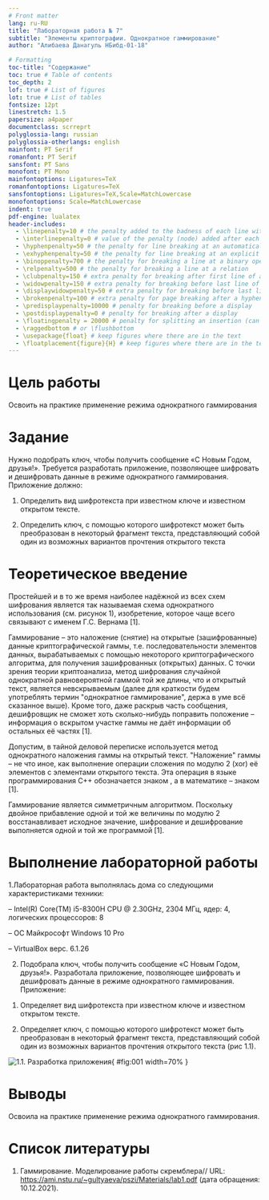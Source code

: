 ```yaml
---
# Front matter
lang: ru-RU
title: "Лабораторная работа № 7"
subtitle: "Элементы криптографии. Однократное гаммирование"
author: "Алибаева Данагуль НБибд-01-18"

# Formatting
toc-title: "Содержание"
toc: true # Table of contents
toc_depth: 2
lof: true # List of figures
lot: true # List of tables
fontsize: 12pt
linestretch: 1.5
papersize: a4paper
documentclass: scrreprt
polyglossia-lang: russian
polyglossia-otherlangs: english
mainfont: PT Serif
romanfont: PT Serif
sansfont: PT Sans
monofont: PT Mono
mainfontoptions: Ligatures=TeX
romanfontoptions: Ligatures=TeX
sansfontoptions: Ligatures=TeX,Scale=MatchLowercase
monofontoptions: Scale=MatchLowercase
indent: true
pdf-engine: lualatex
header-includes:
  - \linepenalty=10 # the penalty added to the badness of each line within a paragraph (no associated penalty node) Increasing the value makes tex try to have fewer lines in the paragraph.
  - \interlinepenalty=0 # value of the penalty (node) added after each line of a paragraph.
  - \hyphenpenalty=50 # the penalty for line breaking at an automatically inserted hyphen
  - \exhyphenpenalty=50 # the penalty for line breaking at an explicit hyphen
  - \binoppenalty=700 # the penalty for breaking a line at a binary operator
  - \relpenalty=500 # the penalty for breaking a line at a relation
  - \clubpenalty=150 # extra penalty for breaking after first line of a paragraph
  - \widowpenalty=150 # extra penalty for breaking before last line of a paragraph
  - \displaywidowpenalty=50 # extra penalty for breaking before last line before a display math
  - \brokenpenalty=100 # extra penalty for page breaking after a hyphenated line
  - \predisplaypenalty=10000 # penalty for breaking before a display
  - \postdisplaypenalty=0 # penalty for breaking after a display
  - \floatingpenalty = 20000 # penalty for splitting an insertion (can only be split footnote in standard LaTeX)
  - \raggedbottom # or \flushbottom
  - \usepackage{float} # keep figures where there are in the text
  - \floatplacement{figure}{H} # keep figures where there are in the text
---
```


# Цель работы

Освоить на практике применение режима однократного гаммирования

# Задание

Нужно подобрать ключ, чтобы получить сообщение «С Новым Годом, друзья!». Требуется разработать приложение, позволяющее шифровать и дешифровать данные в режиме однократного гаммирования. Приложение должно: 

1. Определить вид шифротекста при известном ключе и известном открытом тексте. 

2. Определить ключ, с помощью которого шифротекст может быть преобразован в некоторый фрагмент текста, представляющий собой один из возможных вариантов прочтения открытого текста

# Теоретическое введение

Простейшей и в то же время наиболее надёжной из всех схем шифрования является так называемая схема однократного использования (см. рисунок 1), изобретение, которое чаще всего связывают с именем Г.С. Вернама [1]. 

Гаммирование – это наложение (снятие) на открытые (зашифрованные) данные криптографической гаммы, т.е. последовательности элементов данных, вырабатываемых с помощью некоторого криптографического алгоритма, для получения зашифрованных (открытых) данных. С точки зрения теории криптоанализа, метод шифрования случайной однократной равновероятной гаммой той же длины, что и открытый текст, является невскрываемым (далее для краткости будем употреблять термин "однократное гаммирование", держа в уме всё сказанное выше). Кроме того, даже раскрыв часть сообщения, дешифровщик не сможет хоть сколько-нибудь поправить положение – информация о вскрытом участке гаммы не даёт информации об остальных её частях [1]. 

Допустим, в тайной деловой переписке используется метод однократного наложения гаммы на открытый текст. "Наложение" гаммы – не что иное, как выполнение операции сложения по модулю 2 (xor) её элементов с элементами открытого текста. Эта операция в языке программирования С++ обозначается знаком , а в математике – знаком [1]. 

Гаммирование является симметричным алгоритмом. Поскольку двойное прибавление одной и той же величины по модулю 2 восстанавливает исходное значение, шифрование и дешифрование выполняется одной и той же программой [1].

# Выполнение лабораторной работы

1.Лабораторная работа выполнялась дома со следующими характеристиками техники: 

– Intel(R) Core(TM) i5-8300H CPU @ 2.30GHz, 2304 МГц, ядер: 4, логических процессоров: 8

– ОС Майкрософт Windows 10 Pro

– VirtualBox верс. 6.1.26

2. Подобрала ключ, чтобы получить сообщение «С Новым Годом, друзья!». Разработала приложение, позволяющее шифровать и дешифровать данные в режиме однократного гаммирования. Приложение: 

1) Определяет вид шифротекста при известном ключе и известном открытом тексте. 

2) Определяет ключ, с помощью которого шифротекст может быть преобразован в некоторый фрагмент текста, представляющий собой один из возможных вариантов прочтения открытого текста (рис 1.1). 

![1.1. Разработка приложения](image/1_1.png){ #fig:001 width=70% }

# Выводы

Освоила на практике применение режима однократного гаммирования.

# Список литературы 

1.	Гаммирование. Моделирование работы скремблера// URL: https://ami.nstu.ru/~gultyaeva/pszi/Materials/lab1.pdf (дата обращения: 10.12.2021).